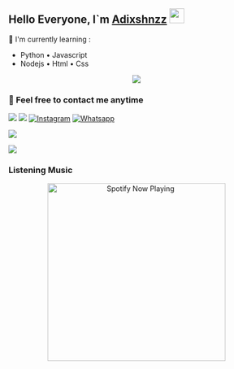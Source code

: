 ## Hello Everyone, I`m [Adixshnzz](https://instagram.com/adisptr05_) <img src="https://github.com/TheDudeThatCode/TheDudeThatCode/blob/master/Assets/Hi.gif" width="29px">

:page_with_curl: I'm currently learning :
- Python • Javascript
- Nodejs • Html • Css

<p align="center">
  <img alig src="./1f20f423834bca13c5b4b90558c71977.gif" />
</p>

### 🍟 Feel free to contact me anytime
[<img src="https://img.shields.io/badge/Telegram-%40Shnsz4you-blue">](https://t.me/Shnsz4you)
[<img src="https://img.shields.io/badge/Email-sptroadi01@gmail.com-orange">](mailto:sptroadi01@gmail.com)
<a href="https://www.instagram.com/adisptr05_" target="_blank"><img src="https://img.shields.io/badge/Instagram-%23E4405F.svg?&style=flat-square&logo=instagram&logoColor=white" alt="Instagram"></a>
<a href="https://wa.me/62882007855266?text=Hallo+bg" target="_blank"><img src="https://img.shields.io/badge/Whatsapp-%808080.svg?&style=flat-square&logo=Whatsapp&logoColor=white" alt="Whatsapp"></a>

<p align="left">
  <a href="https://github.com/Adixshnzz"><img src="https://github-readme-stats.vercel.app/api/top-langs?username=Adixshnzz&bg_color=30,e96443,904e95&title_color=fff&text_color=fff&hide_border=true&hide_title=false&show_icons=true&layout=compact&langs_count=10" /></a>
</p>

<p align="left">
<a href="https://github.com/Adixshnzz"><img src="https://github-readme-stats.vercel.app/api/top-langs/?username=Adixshnzz"></a>
</p>

<h3 align="left">Listening Music</h3>
<p align="center">
  <a href="https://open.spotify.com/track/4y7XDqU1g5qhz4sJhfW4ts?si=G2gRpYsuRr64LxuflkGR5A&utm_source=native-share-menu&utm_source=native-share-menu&utm_source=copy-link" target="_blank"><img src="https://now-playing-on-spotify.vercel.app/api/spotify" alt="Spotify Now Playing" width="350"/></a>
</p>
